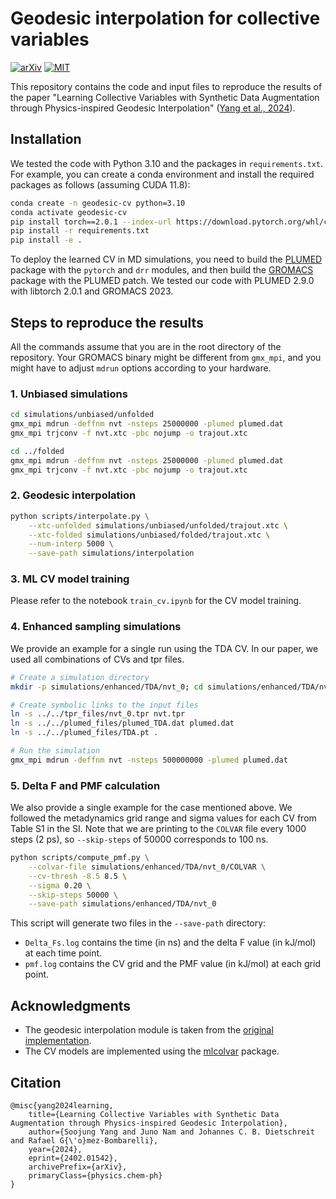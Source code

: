 # Geodesic interpolation for collective variables
[![arXiv](https://img.shields.io/badge/arXiv-2402.01542-84cc16)](https://arxiv.org/abs/2402.01542)
[![MIT](https://img.shields.io/badge/License-MIT-3b82f6.svg)](https://opensource.org/license/mit)

This repository contains the code and input files to reproduce the results of the paper "Learning Collective Variables with Synthetic Data Augmentation through Physics-inspired Geodesic Interpolation" ([Yang et al., 2024](https://arxiv.org/abs/2402.01542)).

## Installation
We tested the code with Python 3.10 and the packages in `requirements.txt`.
For example, you can create a conda environment and install the required packages as follows (assuming CUDA 11.8):
```bash
conda create -n geodesic-cv python=3.10
conda activate geodesic-cv
pip install torch==2.0.1 --index-url https://download.pytorch.org/whl/cu118
pip install -r requirements.txt
pip install -e .
```

To deploy the learned CV in MD simulations, you need to build the [PLUMED](https://www.plumed.org) package with the `pytorch` and `drr` modules, and then build the [GROMACS](https://www.gromacs.org) package with the PLUMED patch.
We tested our code with PLUMED 2.9.0 with libtorch 2.0.1 and GROMACS 2023.

## Steps to reproduce the results
All the commands assume that you are in the root directory of the repository.
Your GROMACS binary might be different from `gmx_mpi`, and you might have to adjust `mdrun` options according to your hardware.

### 1. Unbiased simulations
```bash
cd simulations/unbiased/unfolded
gmx_mpi mdrun -deffnm nvt -nsteps 25000000 -plumed plumed.dat
gmx_mpi trjconv -f nvt.xtc -pbc nojump -o trajout.xtc

cd ../folded
gmx_mpi mdrun -deffnm nvt -nsteps 25000000 -plumed plumed.dat
gmx_mpi trjconv -f nvt.xtc -pbc nojump -o trajout.xtc
```

### 2. Geodesic interpolation
```bash
python scripts/interpolate.py \
    --xtc-unfolded simulations/unbiased/unfolded/trajout.xtc \
    --xtc-folded simulations/unbiased/folded/trajout.xtc \
    --num-interp 5000 \
    --save-path simulations/interpolation
```

### 3. ML CV model training
Please refer to the notebook `train_cv.ipynb` for the CV model training.

### 4. Enhanced sampling simulations
We provide an example for a single run using the TDA CV.
In our paper, we used all combinations of CVs and tpr files.
```bash
# Create a simulation directory
mkdir -p simulations/enhanced/TDA/nvt_0; cd simulations/enhanced/TDA/nvt_0

# Create symbolic links to the input files
ln -s ../../tpr_files/nvt_0.tpr nvt.tpr
ln -s ../../plumed_files/plumed_TDA.dat plumed.dat
ln -s ../../plumed_files/TDA.pt .

# Run the simulation
gmx_mpi mdrun -deffnm nvt -nsteps 500000000 -plumed plumed.dat
```

### 5. Delta F and PMF calculation
We also provide a single example for the case mentioned above.
We followed the metadynamics grid range and sigma values for each CV from Table S1 in the SI.
Note that we are printing to the `COLVAR` file every 1000 steps (2 ps), so `--skip-steps` of 50000 corresponds to 100 ns.
```bash
python scripts/compute_pmf.py \
    --colvar-file simulations/enhanced/TDA/nvt_0/COLVAR \
    --cv-thresh -8.5 8.5 \
    --sigma 0.20 \
    --skip-steps 50000 \
    --save-path simulations/enhanced/TDA/nvt_0
```
This script will generate two files in the `--save-path` directory:
- `Delta_Fs.log` contains the time (in ns) and the delta F value (in kJ/mol) at each time point.
- `pmf.log` contains the CV grid and the PMF value (in kJ/mol) at each grid point.

## Acknowledgments
- The geodesic interpolation module is taken from the [original implementation](https://github.com/wdiepeveen/Riemannian-geometry-for-efficient-analysis-of-protein-dynamics-data/tree/main).
- The CV models are implemented using the [mlcolvar](https://github.com/luigibonati/mlcolvar/tree/main) package.

## Citation
```
@misc{yang2024learning,
    title={Learning Collective Variables with Synthetic Data Augmentation through Physics-inspired Geodesic Interpolation},
    author={Soojung Yang and Juno Nam and Johannes C. B. Dietschreit and Rafael G{\'o}mez-Bombarelli},
    year={2024},
    eprint={2402.01542},
    archivePrefix={arXiv},
    primaryClass={physics.chem-ph}
}
```
